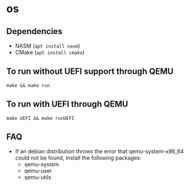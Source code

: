 # os
## Dependencies
- NASM (`apt install nasm`)
- CMake (`apt install cmake`)

## To run without UEFI support through QEMU
`make && make run`

## To run with UEFI through QEMU
`make UEFI && make runUEFI`

## FAQ
- If an debian distribution throws the error that qemu-system-x86_64 could not be found, install the following packages: 
  - qemu-system
  - qemu-user
  - qemu-utils